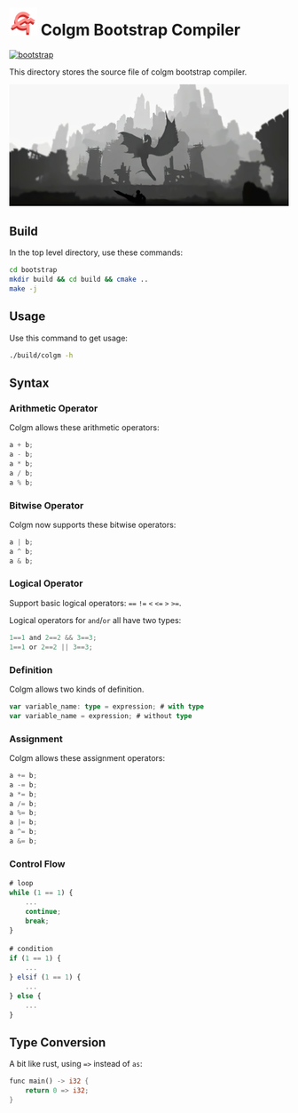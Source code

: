 # <img src="../doc/colgm.svg" height="50px"/> Colgm Bootstrap Compiler

[![bootstrap](https://github.com/colgm/colgm/actions/workflows/ci.yml/badge.svg)](https://github.com/colgm/colgm/actions/workflows/ci.yml)

This directory stores the source file of colgm bootstrap compiler.

![llvm?](../doc/jpg/llvm-bootstrap.jpg)

## Build

In the top level directory, use these commands:

```sh
cd bootstrap
mkdir build && cd build && cmake ..
make -j
```

## Usage

Use this command to get usage:

```sh
./build/colgm -h
```

## Syntax

### Arithmetic Operator

Colgm allows these arithmetic operators:

```typescript
a + b;
a - b;
a * b;
a / b;
a % b;
```

### Bitwise Operator

Colgm now supports these bitwise operators:

```typescript
a | b;
a ^ b;
a & b;
```

### Logical Operator

Support basic logical operators: `==` `!=` `<` `<=` `>` `>=`.

Logical operators for `and`/`or` all have two types:

```typescript
1==1 and 2==2 && 3==3;
1==1 or 2==2 || 3==3;
```

### Definition

Colgm allows two kinds of definition.

```typescript
var variable_name: type = expression; # with type
var variable_name = expression; # without type
```

### Assignment

Colgm allows these assignment operators:

```typescript
a += b;
a -= b;
a *= b;
a /= b;
a %= b;
a |= b;
a ^= b;
a &= b;
```

### Control Flow

```typescript
# loop
while (1 == 1) {
    ...
    continue;
    break;
}

# condition
if (1 == 1) {
    ...
} elsif (1 == 1) {
    ...
} else {
    ...
}
```

## Type Conversion

A bit like rust, using `=>` instead of `as`:

```rust
func main() -> i32 {
    return 0 => i32;
}
```
